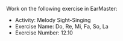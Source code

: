 Work on the following exercise in EarMaster:
- Activity: Melody Sight-Singing
- Exercise Name: Do, Re, Mi, Fa, So, La
- Exercise Number: 12.10
